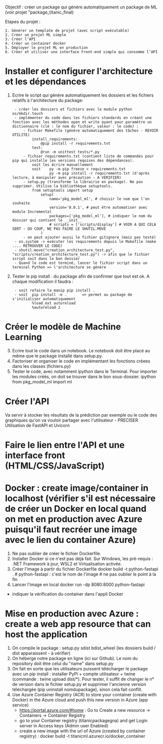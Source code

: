 Objectif : créer un package qui génère automatiquement un package de ML (voir projet "package_titanic_final)

Etapes du projet :

    1. Générer un template de projet (avec script exécutable)
    2. Créer un projet ML simple
    3. Créer l’API 
    4. Créer un container docker 
    5. Déployer le projet ML en production 
    6. Créer et utiliser une interface Front-end simple qui consomme l’API 

# Installer et configurer l'architecture et les dépendances

1. Ecrire le script qui génère automatiquement les dossiers et les fichiers relatifs à l'architecture du package:

        - créer les dossiers et fichiers avec le module python os/mkdir.touch
        - implémenter du code dans les fichiers standards en créant une fonction avec les méthodes open et write ayant pour paramètre un dictionnaire (clé : le nom du fichier, valeur : le code) : 
            - fichier Makefile (génère automatiquement des tâches - REVOIR UTILITE)
                install_requirements:
                    @pip install -r requirements.txt
                test:
                    @run -m unittest tests/*.py
            - fichier requirements.txt (contient liste de commandes pour pip qui installe les versions requises des dépendances). 
                soit les écrire manuellement
                soit 	py -m pip freeze > requirements.txt
                        py -m pip install -r requirements.txt (d'après lecture, à manipuler avec précaution - A VERIFIER)
            - setup.py (transforme la librairie en package). Ne pas supprimer. Utilise la bibliothèque setuptools. 
                from setuptools import setup
                    setup(
                        name='pkg_model_ml', # choisir le nom que l'on souhaite
                        version='0.0.1', # peut être automatiser avec module Incremental
                        packages=['pkg_model_ml'], # indiquer le nom du dossier qui contient le __init__
                        # scripts = ['scripts/display'] # VOIR A QUI CELA SERT - DU COUP, NE PAS FAIRE LE SHUTIL.MOVE
                    )
            - on peut ajouter aussi le fichier gitignore (mais pas testé)
        - os.system -> exécuter les requirements depuis le Makefile (make .... RETROUVER LE CODE)
        - shutil.move("creation_architecture_test.py", "scripts/creation_architecture_test.py") -> afin que le fichier script soit dans le bon dossier 
        - Quand le code est terminé, lancer le fichier script dans un terminal Python => l'architecture se génère

2. Tester le pip install . du package afin de confirmer que tout est ok. A chaque modification il faudra :

        - soit refaire la manip pip install .
        - soit  pip install -e .       => permet au package de s'initialiser automatiquement
                %load_ext autoreload
                %autoreload 2


# Créer le modèle de Machine Learning

3. Ecrire tout le code dans un notebook. Le notebook doit être placé au même que le package installé dans setup.py.
4. Factoriser et organiser le code en implémentant les fonctions créees dans les classes (fichiers.py)
5. Tester le code, avec notamment ipython dans le Terminal. Pour importer les modules créés, on doit se trouver dans le bon sous-dossier. 
        ipython
		from pkg_model_ml import ml

# Créer l'API

Va servir à stocker les résultats de la prédiction par exemple ou le code des graphiques qu'on va vouloir partager avec l'utilisateur - PRECISER
Utilisation de FastAPI et Uvicorn

# Faire le lien entre l'API et une interface front (HTML/CSS/JavaScript)

# Docker : create image/container in localhost (vérifier s'il est nécessaire de créer un Docker en local quand on met en production avec Azure puisqu'il faut recréer une image avec le lien du container Azure)

1. Ne pas oublier de créer le fichier Dockerfile.
2. Installer Docker si ce n'est pas déjà fait. Sur Windows, les pré-requis : .NET Framework à jour, WSL2 et Virtualisation activée.
3. Créer l'image à partir du fichier Dockerfile 
    docker build -t python-fastapi . # python-fastapi : c'est le nom de l'image # ne pas oublier le point à la fin
4. Lancer l'image en local
    docker run -dp 8080:8000 python-fastapi

+ indiquer la vérification du container dans l'appli Docker

# Mise en production avec Azure : create a web app resource that can host the application

1. On compile le package : setup.py sdist bdist_wheel (les dossiers build / dist apparaissent - à vérifier)
2. On héberge notre package en ligne (ici sur Github). Le nom du repository doit être celui du "name" dans setup.py
3. On fait en sorte que les utilisateurs puissent télécharger le package avec un pip install : installer PyPi + compte utilisateur + twine (commande : twine upload dist/*). Pour tester, il suffit de changer le n° de version dans le fichier setup.py et supprimer l'ancienne version téléchargée (pip uninstall nomdupackage), sinon cela fait conflit.
4. Use Azure Container Registry (ACR) to store your container (create with Docker) in the Azure cloud and push this new version in Azure (app service) 
    - https://portal.azure.com/#home : Go to Create a new resource -> Containers -> Container Registry
    - go to your Container registry (titanicpackagegna) and get Login server in Access keys (Admin user Enabled)
    - create a new image with the url of Azure (created by container registry) : docker build -t titanicml.azurecr.io/docker_container




